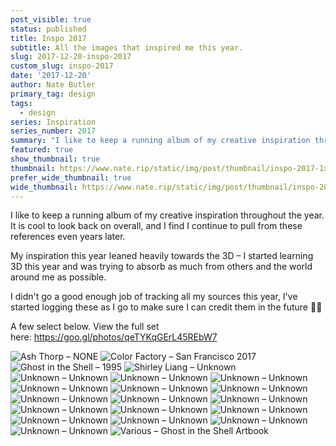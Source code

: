 ```yaml
---
post_visible: true
status: published
title: Inspo 2017
subtitle: All the images that inspired me this year.
slug: 2017-12-20-inspo-2017
custom_slug: inspo-2017
date: '2017-12-20'
author: Nate Butler
primary_tag: design
tags:
  - design
series: Inspiration
series_number: 2017
summary: "I like to keep a running album of my creative inspiration throughout the year. It is cool to look back on overall, and I find I continue to pull from these references even years later.\n\nMy inspiration this year leaned heavily towards the 3D – I started learning 3D\_this year and was trying to absorb as much from others and the world around me as possible.\n\nI didn't go a good enough job of tracking all my sources this year, I've started logging these as I go to make sure I can credit them in the future.\n\nA few select below. View the full set here:\_https://goo.gl/photos/qeTYKqGErL45REbW7\n\n![Ash Thorp – NONE](/static/img/post/attachments/inspo-2017/ash-thorp_none.jpg)\n![Color Factory – San Francisco 2017](/static/img/post/attachments/inspo-2017/color-factory_san-francisco-2017.jpg)\n![Ghost in the Shell – 1995](/static/img/post/attachments/inspo-2017/Ghost-in-the-Shell-1995.jpg)\n![Shirley Liang – Unknown](/static/img/post/attachments/inspo-2017/shirley-liang_unknown.jpg)\n![Unknown – Unknown](/static/img/post/attachments/inspo-2017/unknown_unknown-1.png)\n![Unknown – Unknown](/static/img/post/attachments/inspo-2017/unknown_unknown-2.png)\n![Unknown – Unknown](/static/img/post/attachments/inspo-2017/unknown_unknown-3.png)\n![Unknown – Unknown](/static/img/post/attachments/inspo-2017/unknown_unknown-4.png)\n![Unknown – Unknown](/static/img/post/attachments/inspo-2017/unknown_unknown-5.png)\n![Unknown – Unknown](/static/img/post/attachments/inspo-2017/unknown_unknown-6.png)\n![Unknown – Unknown](/static/img/post/attachments/inspo-2017/unknown_unknown-7.png)\n![Unknown – Unknown](/static/img/post/attachments/inspo-2017/unknown_unknown-8.png)\n![Unknown – Unknown](/static/img/post/attachments/inspo-2017/unknown_unknown-9.png)\n![Unknown – Unknown](/static/img/post/attachments/inspo-2017/unknown_unknown-10.png)\n![Unknown – Unknown](/static/img/post/attachments/inspo-2017/unknown_unknown-11.png)\n![Unknown – Unknown](/static/img/post/attachments/inspo-2017/unknown_unknown-12.png)\n![Unknown – Unknown](/static/img/post/attachments/inspo-2017/unknown_unknown-13.png)\n![Unknown – Unknown](/static/img/post/attachments/inspo-2017/unknown_unknown-14.png)\n![Unknown – Unknown](/static/img/post/attachments/inspo-2017/unknown_unknown-15.png)\n![Unknown – Unknown](/static/img/post/attachments/inspo-2017/unknown_unknown-16.png)\n![Various – Ghost in the Shell Artbook](/static/img/post/attachments/inspo-2017/various_ghost-in-the-shell-artbook.jpg)\n\nYou can check out the rest of the set here:\_https://goo.gl/photos/qeTYKqGErL45REbW7\n\nIf I missed credit for a piece that you know please let me know so I can add it. Eternally grateful for all the incredible makers that inspire me every day 🙏🏽"
featured: true
show_thumbnail: true
thumbnail: https://www.nate.rip/static/img/post/thumbnail/inspo-2017-1x1.jpg
prefer_wide_thumbnail: true
wide_thumbnail: https://www.nate.rip/static/img/post/thumbnail/inspo-2017-2x1.jpg
---
```

I like to keep a running album of my creative inspiration throughout the year. It is cool to look back on overall, and I find I continue to pull from these references even years later.

My inspiration this year leaned heavily towards the 3D – I started learning 3D this year and was trying to absorb as much from others and the world around me as possible.

I didn't go a good enough job of tracking all my sources this year, I've started logging these as I go to make sure I can credit them in the future 🙏🏽

A few select below. View the full set here: https://goo.gl/photos/qeTYKqGErL45REbW7

![Ash Thorp – NONE](/static/img/post/attachments/inspo-2017/ash-thorp_none.jpg)
![Color Factory – San Francisco 2017](/static/img/post/attachments/inspo-2017/color-factory_san-francisco-2017.jpg)
![Ghost in the Shell – 1995](/static/img/post/attachments/inspo-2017/Ghost-in-the-Shell-1995.jpg)
![Shirley Liang – Unknown](/static/img/post/attachments/inspo-2017/shirley-liang_unknown.jpg)
![Unknown – Unknown](/static/img/post/attachments/inspo-2017/unknown_unknown-1.png)
![Unknown – Unknown](/static/img/post/attachments/inspo-2017/unknown_unknown-2.png)
![Unknown – Unknown](/static/img/post/attachments/inspo-2017/unknown_unknown-3.png)
![Unknown – Unknown](/static/img/post/attachments/inspo-2017/unknown_unknown-4.png)
![Unknown – Unknown](/static/img/post/attachments/inspo-2017/unknown_unknown-5.png)
![Unknown – Unknown](/static/img/post/attachments/inspo-2017/unknown_unknown-6.png)
![Unknown – Unknown](/static/img/post/attachments/inspo-2017/unknown_unknown-7.png)
![Unknown – Unknown](/static/img/post/attachments/inspo-2017/unknown_unknown-8.png)
![Unknown – Unknown](/static/img/post/attachments/inspo-2017/unknown_unknown-9.png)
![Unknown – Unknown](/static/img/post/attachments/inspo-2017/unknown_unknown-10.png)
![Unknown – Unknown](/static/img/post/attachments/inspo-2017/unknown_unknown-11.png)
![Unknown – Unknown](/static/img/post/attachments/inspo-2017/unknown_unknown-12.png)
![Unknown – Unknown](/static/img/post/attachments/inspo-2017/unknown_unknown-13.png)
![Unknown – Unknown](/static/img/post/attachments/inspo-2017/unknown_unknown-14.png)
![Unknown – Unknown](/static/img/post/attachments/inspo-2017/unknown_unknown-15.png)
![Unknown – Unknown](/static/img/post/attachments/inspo-2017/unknown_unknown-16.png)
![Various – Ghost in the Shell Artbook](/static/img/post/attachments/inspo-2017/various_ghost-in-the-shell-artbook.jpg)
